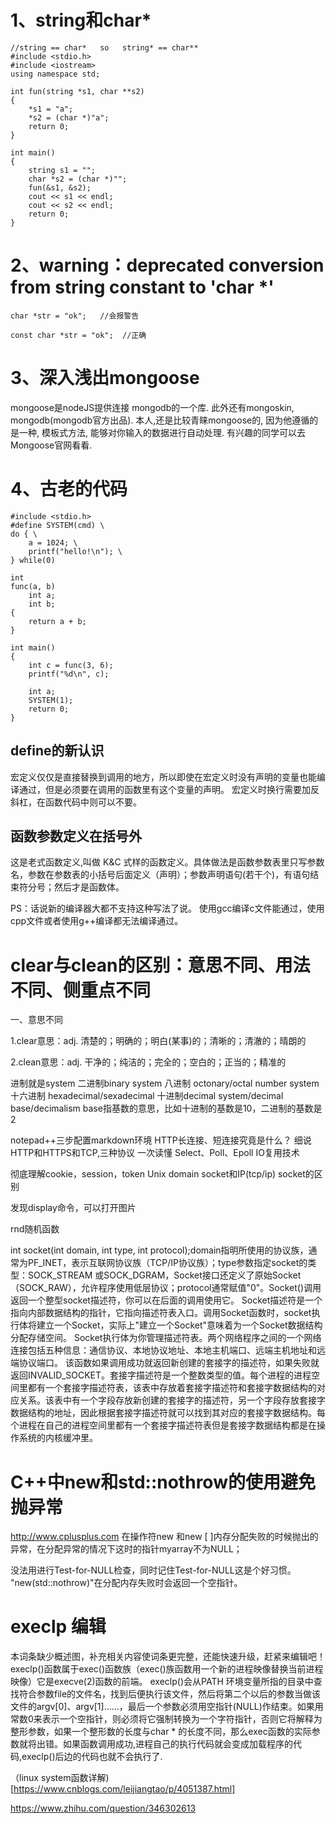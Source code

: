 # 1、string和char*
```
//string == char*   so   string* == char**
#include <stdio.h>
#include <iostream>
using namespace std;

int fun(string *s1, char **s2)
{
    *s1 = "a";
    *s2 = (char *)"a";
    return 0;
}

int main()
{
    string s1 = "";
    char *s2 = (char *)"";
    fun(&s1, &s2);
    cout << s1 << endl;
    cout << s2 << endl;
    return 0;
}
```
# 2、warning：deprecated conversion from string constant to 'char *'
```
char *str = "ok";   //会报警告

const char *str = "ok";  //正确
```

# 3、深入浅出mongoose
mongoose是nodeJS提供连接 mongodb的一个库. 此外还有mongoskin, mongodb(mongodb官方出品). 本人,还是比较青睐mongoose的, 因为他遵循的是一种, 模板式方法, 能够对你输入的数据进行自动处理. 有兴趣的同学可以去Mongoose官网看看.

# 4、古老的代码
```
#include <stdio.h>
#define SYSTEM(cmd) \
do { \
    a = 1024; \
    printf("hello!\n"); \
} while(0)

int
func(a, b)
    int a;
    int b;
{
    return a + b;
}

int main()
{
    int c = func(3, 6);
    printf("%d\n", c);

    int a;
    SYSTEM(1);
    return 0;
}
```
## define的新认识
宏定义仅仅是直接替换到调用的地方，所以即使在宏定义时没有声明的变量也能编译通过，但是必须要在调用的函数里有这个变量的声明。
宏定义时换行需要加反斜杠，在函数代码中则可以不要。

## 函数参数定义在括号外
这是老式函数定义,叫做 K&C 式样的函数定义。具体做法是函数参数表里只写参数名，参数在参数表的小括号后面定义（声明）；参数声明语句(若干个)，有语句结束符分号；然后才是函数体。

PS：话说新的编译器大都不支持这种写法了说。
使用gcc编译c文件能通过，使用cpp文件或者使用g++编译都无法编译通过。

# clear与clean的区别：意思不同、用法不同、侧重点不同

一、意思不同

1.clear意思：adj. 清楚的；明确的；明白(某事)的；清晰的；清澈的；晴朗的

2.clean意思：adj. 干净的；纯洁的；完全的；空白的；正当的；精准的


进制就是system
二进制binary system
八进制 octonary/octal number system
十六进制 hexadecimal/sexadecimal
十进制decimal system/decimal base/decimalism
base指基数的意思，比如十进制的基数是10，二进制的基数是2


notepad++三步配置markdown环境
HTTP长连接、短连接究竟是什么？
细说HTTP和HTTPS和TCP,三种协议
一次读懂 Select、Poll、Epoll IO复用技术


彻底理解cookie，session，token
Unix domain socket和IP(tcp/ip) socket的区别




发现display命令，可以打开图片

rnd随机函数

int socket(int domain, int type, int protocol);domain指明所使用的协议族，通常为PF_INET，表示互联网协议族（TCP/IP协议族）；type参数指定socket的类型：SOCK_STREAM 或SOCK_DGRAM，Socket接口还定义了原始Socket（SOCK_RAW），允许程序使用低层协议；protocol通常赋值"0"。Socket()调用返回一个整型socket描述符，你可以在后面的调用使用它。 Socket描述符是一个指向内部数据结构的指针，它指向描述符表入口。调用Socket函数时，socket执行体将建立一个Socket，实际上"建立一个Socket"意味着为一个Socket数据结构分配存储空间。 Socket执行体为你管理描述符表。两个网络程序之间的一个网络连接包括五种信息：通信协议、本地协议地址、本地主机端口、远端主机地址和远端协议端口。
该函数如果调用成功就返回新创建的套接字的描述符，如果失败就返回INVALID_SOCKET。套接字描述符是一个整数类型的值。每个进程的进程空间里都有一个套接字描述符表，该表中存放着套接字描述符和套接字数据结构的对应关系。该表中有一个字段存放新创建的套接字的描述符，另一个字段存放套接字数据结构的地址，因此根据套接字描述符就可以找到其对应的套接字数据结构。每个进程在自己的进程空间里都有一个套接字描述符表但是套接字数据结构都是在操作系统的内核缓冲里。

# C++中new和std::nothrow的使用避免抛异常
http://www.cplusplus.com
在操作符new 和new [ ]内存分配失败的时候抛出的异常，在分配异常的情况下这时的指针myarray不为NULL；

没法用进行Test-for-NULL检查，同时记住Test-for-NULL这是个好习惯。
"new(std::nothrow)"在分配内存失败时会返回一个空指针。

# execlp 编辑
本词条缺少概述图，补充相关内容使词条更完整，还能快速升级，赶紧来编辑吧！
execlp()函数属于exec()函数族（exec()族函数用一个新的进程映像替换当前进程映像）它是execve(2)函数的前端。
execlp()会从PATH 环境变量所指的目录中查找符合参数file的文件名，找到后便执行该文件，然后将第二个以后的参数当做该文件的argv[0]、argv[1]……，最后一个参数必须用空指针(NULL)作结束。如果用常数0来表示一个空指针，则必须将它强制转换为一个字符指针，否则它将解释为整形参数，如果一个整形数的长度与char * 的长度不同，那么exec函数的实际参数就将出错。如果函数调用成功,进程自己的执行代码就会变成加载程序的代码,execlp()后边的代码也就不会执行了.



（linux system函数详解)[https://www.cnblogs.com/leijiangtao/p/4051387.html]

https://www.zhihu.com/question/346302613



























